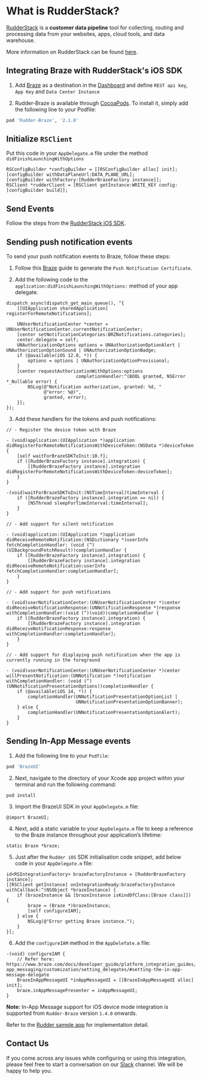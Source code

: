# What is RudderStack?

[RudderStack](https://rudderstack.com/) is a **customer data pipeline** tool for collecting, routing and processing data from your websites, apps, cloud tools, and data warehouse.

More information on RudderStack can be found [here](https://github.com/rudderlabs/rudder-server).

## Integrating Braze with RudderStack's iOS SDK

1. Add [Braze](https://www.braze.com) as a destination in the [Dashboard](https://app.rudderstack.com/) and define ```REST api key```, ```App Key``` and ```Data Center Instance```

2. Rudder-Braze is available through [CocoaPods](https://cocoapods.org). To install it, simply add the following line to your Podfile:

```ruby
pod 'Rudder-Braze', '2.1.0'
```

## Initialize ```RSClient```

Put this code in your ```AppDelegate.m``` file under the method ```didFinishLaunchingWithOptions```
```
RSConfigBuilder *configBuilder = [[RSConfigBuilder alloc] init];
[configBuilder withDataPlaneUrl:DATA_PLANE_URL];
[configBuilder withFactory:[RudderBrazeFactory instance]];
RSClient *rudderClient = [RSClient getInstance:WRITE_KEY config:[configBuilder build]];
```

## Send Events

Follow the steps from the [RudderStack iOS SDK](https://github.com/rudderlabs/rudder-sdk-ios).

## Sending push notification events

To send your push notification events to Braze, follow these steps:

1. Follow this [Braze](https://www.braze.com/docs/developer_guide/platform_integration_guides/swift/push_notifications/integration/#push-notification-certificate) guide to generate the `Push Notification Certificate`.

2. Add the following code to the `application:didFinishLaunchingWithOptions:` method of your app delegate.

```
dispatch_async(dispatch_get_main_queue(), ^{
    [[UIApplication sharedApplication] registerForRemoteNotifications];

    UNUserNotificationCenter *center = UNUserNotificationCenter.currentNotificationCenter;
    [center setNotificationCategories:BRZNotifications.categories];
    center.delegate = self;
    UNAuthorizationOptions options = UNAuthorizationOptionAlert | UNAuthorizationOptionSound | UNAuthorizationOptionBadge;
    if (@available(iOS 12.0, *)) {
        options = options | UNAuthorizationOptionProvisional;
    }
    [center requestAuthorizationWithOptions:options
                          completionHandler:^(BOOL granted, NSError *_Nullable error) {
        NSLog(@"Notification authorization, granted: %d, "
              @"error: %@)",
              granted, error);
    }];
});
```

3. Add these handlers for the tokens and push notifications:

```
// - Register the device token with Braze

- (void)application:(UIApplication *)application didRegisterForRemoteNotificationsWithDeviceToken:(NSData *)deviceToken {
    [self waitForBrazeSDKToInit:10.f];
    if ([RudderBrazeFactory instance].integration) {
        [[RudderBrazeFactory instance].integration didRegisterForRemoteNotificationsWithDeviceToken:deviceToken];
    }
}

-(void)waitForBrazeSDKToInit:(NSTimeInterval)timeInterval {
    if ([RudderBrazeFactory instance].integration == nil) {
        [NSThread sleepForTimeInterval:timeInterval];
    }
}

// - Add support for silent notification

- (void)application:(UIApplication *)application didReceiveRemoteNotification:(NSDictionary *)userInfo fetchCompletionHandler: (void (^)(UIBackgroundFetchResult))completionHandler {
    if ([RudderBrazeFactory instance].integration) {
        [[RudderBrazeFactory instance].integration didReceiveRemoteNotification:userInfo fetchCompletionHandler:completionHandler];
    }
}

// - Add support for push notifications

- (void)userNotificationCenter:(UNUserNotificationCenter *)center didReceiveNotificationResponse:(UNNotificationResponse *)response withCompletionHandler:(void (^)(void))completionHandler {
    if ([RudderBrazeFactory instance].integration) {
        [[RudderBrazeFactory instance].integration didReceiveNotificationResponse:response withCompletionHandler:completionHandler];
    }
}

// - Add support for displaying push notification when the app is currently running in the foreground

- (void)userNotificationCenter:(UNUserNotificationCenter *)center willPresentNotification:(UNNotification *)notification withCompletionHandler: (void (^)(UNNotificationPresentationOptions))completionHandler {
    if (@available(iOS 14, *)) {
        completionHandler(UNNotificationPresentationOptionList |
                          UNNotificationPresentationOptionBanner);
    } else {
        completionHandler(UNNotificationPresentationOptionAlert);
    }
}
```

## Sending In-App Message events

1. Add the following line to your ```Podfile```:
```ruby
pod 'BrazeUI'
```

2. Next, navigate to the directory of your Xcode app project within your terminal and run the following command:
```
pod install
```

3. Import the BrazeUI SDK in your ```AppDelegate.m``` file:
```
@import BrazeUI;
```

4. Next, add a static variable to your ```AppDelegate.m``` file to keep a reference to the Braze instance throughout your application’s lifetime:
```
static Braze *braze;
```

5. Just after the ```Rudder iOS``` SDK initialisation code snippet, add below code in your ```AppDelegate.m``` file:
```
id<RSIntegrationFactory> brazeFactoryInstance = [RudderBrazeFactory instance];
[[RSClient getInstance] onIntegrationReady:brazeFactoryInstance withCallback:^(NSObject *brazeInstance) {
    if (brazeInstance && [brazeInstance isKindOfClass:[Braze class]]) {
        braze = (Braze *)brazeInstance;
        [self configureIAM];
    } else {
        NSLog(@"Error getting Braze instance.");
    }
}];
```

6. Add the ```configureIAM``` method in the ```AppDelefate.m``` file:
```
-(void) configureIAM {
    // Refer here: https://www.braze.com/docs/developer_guide/platform_integration_guides/swift/in-app_messaging/customization/setting_delegates/#setting-the-in-app-message-delegate
    BrazeInAppMessageUI *inAppMessageUI = [[BrazeInAppMessageUI alloc] init];
    braze.inAppMessagePresenter = inAppMessageUI;
}
```
**Note:** In-App Message support for iOS device mode integration is supported from `Rudder-Braze` version `1.4.0` onwards.

Refer to the [Rudder sample app](https://github.com/rudderlabs/rudder-integration-braze-ios/blob/master/Example/Rudder-Braze/RUDDERAppDelegate.m) for implementation detail.

## Contact Us

If you come across any issues while configuring or using this integration, please feel free to start a conversation on our [Slack](https://resources.rudderstack.com/join-rudderstack-slack) channel. We will be happy to help you.
